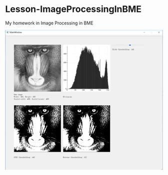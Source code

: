 # Lesson-ImageProcessingInBME
My homework in Image Processing in BME</br>

![Alt interface](https://github.com/mjDelta/Lesson-ImageProcessingInBME/blob/master/interface1.PNG)
